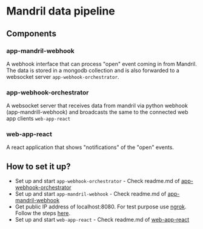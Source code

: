 # Mandril data pipeline

## Components

### app-mandril-webhook
A webhook interface that can process "open" event coming in from Mandril. The data is stored in a mongodb collection and is also forwarded to a websocket server `app-webhook-orchestrator`.

### app-webhook-orchestrator
A websocket server that receives data from mandril via python webhook (app-mandrill-webhook) and broadcasts the same to the connected web app clients `web-app-react`

### web-app-react
A react application that shows "notifications" of the "open" events.


## How to set it up?

- Set up and start `app-webhook-orchestrator` - Check readme.md of [app-webhook-orchestrator](app-webhook-orchestrator/readme.md)
- Set up and start `app-mandril-webhook` - Check readme.md of [app-mandril-webhook](app-mandrill-webhook/readme.md)
- Get public IP address of localhost:8080. For test purpose use [ngrok](https://ngrok.com). Follow the steps [here](app-mandrill-webhook/readme.md#steps-to-setup-testdevelopment-environment).
- Set up and start `web-app-react` - Check readme.md of [web-app-react](web-app-react/README.md)
